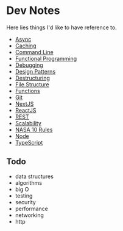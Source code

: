 # Dev Notes

Here lies things I'd like to have reference to.

- [Async](src/async.md)
- [Caching](src/caching.md)
- [Command Line](src/command-line.md)
- [Functional Programming](src/functional-programming.md)
- [Debugging](src/debugging.md)
- [Design Patterns](src/design-patterns.md)
- [Destructuring](src/destructuring.md)
- [File Structure](src/file-structure.md)
- [Functions](src/functions.md)
- [Git](src/git.md)
- [NextJS](src/nextjs.md)
- [ReactJS](src/react.md)
- [REST](rest.md)
- [Scalability](src/scalability.md)
- [NASA 10 Rules](src/nasa-10-rules.md)
- [Node](src/node.md)
- [TypeScript](src/typescript.md)

## Todo

- data structures
- algorithms
- big O
- testing
- security
- performance
- networking
- http
